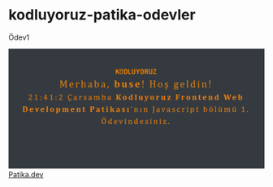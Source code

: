 # kodluyoruz-patika-odevler
 Ödev1
 
 ![Screenshot](images/ödev1.png)
 [Patika.dev](https://www.patika.dev/)
